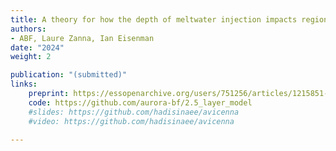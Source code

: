 ```yaml
---
title: A theory for how the depth of meltwater injection impacts regional sea level evolution
authors: 
- ABF, Laure Zanna, Ian Eisenman
date: "2024"
weight: 2

publication: "(submitted)"
links:
    preprint: https://essopenarchive.org/users/751256/articles/1215851-an-analytical-theory-for-the-sensitivity-of-regional-sea-level-adjustment-to-the-depth-of-antarctic-meltwater-fluxes
    code: https://github.com/aurora-bf/2.5_layer_model
    #slides: https://github.com/hadisinaee/avicenna
    #video: https://github.com/hadisinaee/avicenna

---
```

